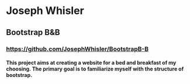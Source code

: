 # Joseph Whisler
## Bootstrap B&B
### https://github.com/JosephWhisler/BootstrapB-B
#### This project aims at creating a website for a bed and breakfast of my choosing. The primary goal is to familiarize myself with the structure of bootstrap. 
